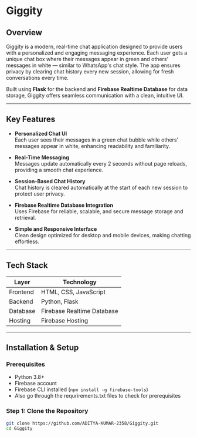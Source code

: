 # Giggity

## Overview
Giggity is a modern, real-time chat application designed to provide users with a personalized and engaging messaging experience. Each user gets a unique chat box where their messages appear in green and others' messages in white — similar to WhatsApp's chat style. The app ensures privacy by clearing chat history every new session, allowing for fresh conversations every time.

Built using **Flask** for the backend and **Firebase Realtime Database** for data storage, Giggity offers seamless communication with a clean, intuitive UI.

---

## Key Features

- **Personalized Chat UI**  
  Each user sees their messages in a green chat bubble while others' messages appear in white, enhancing readability and familiarity.

- **Real-Time Messaging**  
  Messages update automatically every 2 seconds without page reloads, providing a smooth chat experience.

- **Session-Based Chat History**  
  Chat history is cleared automatically at the start of each new session to protect user privacy.

- **Firebase Realtime Database Integration**  
  Uses Firebase for reliable, scalable, and secure message storage and retrieval.

- **Simple and Responsive Interface**  
  Clean design optimized for desktop and mobile devices, making chatting effortless.

---

## Tech Stack

| Layer          | Technology                |
|----------------|---------------------------|
| Frontend       | HTML, CSS, JavaScript     |
| Backend        | Python, Flask             |
| Database       | Firebase Realtime Database|
| Hosting        | Firebase Hosting          |

---

## Installation & Setup

### Prerequisites
- Python 3.8+
- Firebase account
- Firebase CLI installed (`npm install -g firebase-tools`)
- Also go through the requrirements.txt files to check for prerequisites

### Step 1: Clone the Repository

```bash
git clone https://github.com/ADITYA-KUMAR-2358/Giggity.git
cd Giggity
